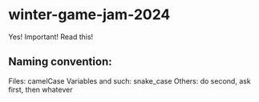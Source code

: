 # winter-game-jam-2024

Yes! Important! Read this!

## **Naming convention:**
Files:               camelCase
Variables and such:  snake_case
Others:              do second, ask first, then whatever
